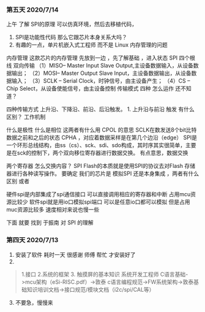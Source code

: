### 第五天 2020/7/14
 上午  了解 SPI的原理 
  可以仿真环境，然后去移植代码，
  1. SPI是功能性代码 那么它跟芯片本身关系大吗？
  2. 有趣的一点，单片机嵌入式工程师 
    而不是 Linux   内存管理的问题
         
 内存管理 
 这款芯片的内存管理 先放到一边 ，先了解基础 ，进入状态
 SPI 四个根线 双向传输 
（1）MISO– Master Input Slave Output,主设备数据输入，从设备数据输出；
（2）MOSI– Master Output Slave Input，主设备数据输出，从设备数据输入；
（3）SCLK – Serial Clock，时钟信号，由主设备产生；
（4）CS – Chip Select，从设备使能信号，由主设备控制
传输模式 四种 怎么运作 还不知道？

四种传输方式 
  上升沿、下降沿、前沿、后沿触发。
     1. 上升沿与前沿 触发 有什么区别？
  工作机制  

  什么是极性 什么是相位
这两者有什么用
CPOL 的意思  SCLK在数发送8个bit比特数据之前和之后的状态
CPHA  ，对应着数据采样是在第几个边沿（edge）
SPI是一个环形总线结构，由ss（cs）、sck、sdi、sdo构成，其时序其实很简单，主要是在sck的控制下，两个双向移位寄存器进行数据交换。
有点意思，数据交换
 
两个寄存器 怎么交换内容？
SPI Flash的本质就是使用SPI的协议去对Flash 存储器进行各种读写操作。
要确定 我们的芯片是 模拟SPI  还是本身集成 ，两者有什么区别 或者

硬件spi是内部集成了spi通信接口 可以直接调用相应的寄存器和中断 占用mcu资源比较少
软件spi就是用io口模拟spi端口 可以是任意io口都可以模拟 但是占用muc资源比较多 速度相对来说也慢一些 

下面 就要 找到 于振南 对 SPI 的理解

### 第四天  2020/7/13 
1. 安装了软件 
  耗时一天  很感谢 师傅 帮忙 才安装好了
2.   
> 1.接口  2.系统的框架   3. 触摸屏的基本知识
> 系统开发工程师
> C语言基础->mcu架构（eSi-RISC.pdf）->敦泰 c语言编程规范->FW系统架构->敦泰基础知识培训文档->接口规范/模块文档（i2c/spi/CAL等）

3. 不要急，慢慢来
 
